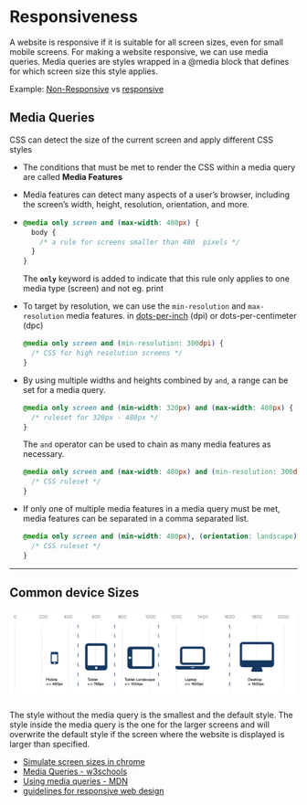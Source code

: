 
# Responsiveness

A website is responsive if it is suitable for all screen sizes, even for small mobile screens. For making a website responsive, we can use media queries. Media queries are styles wrapped in a @media block that defines for which screen size this style applies.

Example: [Non-Responsive](https://content.codecademy.com/courses/freelance-1/unit-5/globe-book-store/index.html) vs [responsive](https://content.codecademy.com/courses/freelance-1/unit-5/globe-book-store/index-responsive.html)

## Media Queries

CSS can detect the size of the current screen and apply different CSS styles

- The conditions that must be met to render the CSS within a media query are called **Media Features**

- Media features can detect many aspects of a user’s browser, including the screen’s width, height, resolution, orientation, and more.

- ```css
  @media only screen and (max-width: 480px) {
    body {
      /* a rule for screens smaller than 480  pixels */
    }
  }
  ```

  The **`only`** keyword is added to indicate that this rule only applies to one media type (screen) and not eg. print

- To target by resolution, we can use the `min-resolution` and `max-resolution` media features. in [dots-per-inch](https://en.wikipedia.org/wiki/Dots_per_inch) (dpi) or dots-per-centimeter (dpc)

  ```css
  @media only screen and (min-resolution: 300dpi) {
    /* CSS for high resolution screens */
  }
  ```

- By using multiple widths and heights combined by `and`, a range can be set for a media query.

  ```css
  @media only screen and (min-width: 320px) and (max-width: 480px) {
    /* ruleset for 320px - 480px */
  }
  ```

  The `and` operator can be used to chain as many media features as necessary.

  ```css
  @media only screen and (max-width: 480px) and (min-resolution: 300dpi) {
    /* CSS ruleset */
  }
  ```

- If only one of multiple media features in a media query must be met, media features can be separated in a comma separated list.

  ```css
  @media only screen and (min-width: 480px), (orientation: landscape) {
    /* CSS ruleset */
  }
  ```

------

## Common device Sizes

<img src="./assets/screen-sizes3.png" alt="screen sizes"  />



The style without the media query is the smallest and the default style. The style inside the media query is the one for the larger screens and will overwrite the default style if the screen where the website is displayed is larger than specified.

- [Simulate screen sizes in chrome](https://developers.google.com/web/tools/chrome-devtools/device-mode)
- [Media Queries - w3schools](https://www.w3schools.com/css/css_rwd_mediaqueries.asp)
- [Using media queries - MDN](https://developer.mozilla.org/de/docs/Web/CSS/Media_Queries/Using_media_queries)
- [guidelines for responsive web design](https://www.smashingmagazine.com/2011/01/guidelines-for-responsive-web-design/)
